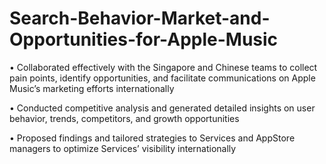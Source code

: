 # Search-Behavior-Market-and-Opportunities-for-Apple-Music

•	Collaborated effectively with the Singapore and Chinese teams to collect pain points, identify opportunities, and facilitate communications on Apple Music’s marketing efforts internationally

•	Conducted competitive analysis and generated detailed insights on user behavior, trends, competitors, and growth opportunities

•	Proposed findings and tailored strategies to Services and AppStore managers to optimize Services’ visibility internationally

